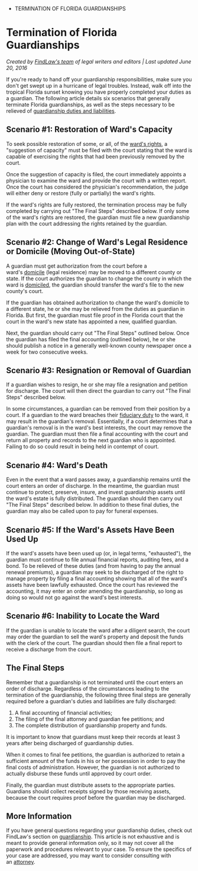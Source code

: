 -   TERMINATION OF FLORIDA GUARDIANSHIPS

# Termination of Florida Guardianships

_Created by [FindLaw's team](https://www.findlaw.com/company/our-team.html) of legal writers and editors_ _| Last updated June 20, 2016_

If you're ready to hand off your guardianship responsibilities, make sure you don't get swept up in a hurricane of legal troubles. Instead, walk off into the tropical Florida sunset knowing you have properly completed your duties as a guardian. The following article details six scenarios that generally terminate Florida guardianships, as well as the steps necessary to be relieved of [guardianship duties and liabilities](https://www.findlaw.com/family/guardianship/guardianship-overview.html "Guardianship Overview").

## Scenario #1: Restoration of Ward's Capacity

To seek possible restoration of some, or all, of the [ward's rights](https://www.findlaw.com/family/guardianship/guardianship-of-incapacitated-or-disabled-persons.html "Guardianship of Incapacitated or Disabled Persons"), a "suggestion of capacity" must be filed with the court stating that the ward is capable of exercising the rights that had been previously removed by the court.

Once the suggestion of capacity is filed, the court immediately appoints a physician to examine the ward and provide the court with a written report. Once the court has considered the physician's recommendation, the judge will either deny or restore (fully or partially) the ward's rights.

If the ward's rights are fully restored, the termination process may be fully completed by carrying out "The Final Steps" described below. If only some of the ward's rights are restored, the guardian must file a new guardianship plan with the court addressing the rights retained by the guardian.

## Scenario #2: Change of Ward's Legal Residence or Domicile (Moving Out-of-State)

A guardian must get authorization from the court before a ward's [domicile](https://dictionary.findlaw.com/definition/domicile.html "Domicile") (legal residence) may be moved to a different county or state. If the court authorizes the guardian to change the county in which the ward is [domiciled](https://dictionary.findlaw.com/definition/domicile.html "Domicile"), the guardian should transfer the ward's file to the new county's court.

If the guardian has obtained authorization to change the ward's domicile to a different state, he or she may be relieved from the duties as guardian in Florida. But first, the guardian must file proof in the Florida court that the court in the ward's new state has appointed a new, qualified guardian.

Next, the guardian should carry out "The Final Steps" outlined below. Once the guardian has filed the final accounting (outlined below), he or she should publish a notice in a generally well-known county newspaper once a week for two consecutive weeks.

## Scenario #3: Resignation or Removal of Guardian

If a guardian wishes to resign, he or she may file a resignation and petition for discharge. The court will then direct the guardian to carry out "The Final Steps" described below.

In some circumstances, a guardian can be removed from their position by a court. If a guardian to the ward breaches their [fiduciary duty](https://dictionary.findlaw.com/definition/fiduciary-relationship.html "Fiduciary Relationship") to the ward, it may result in the guardian's removal. Essentially, if a court determines that a guardian's removal is in the ward's best interests, the court may remove the guardian. The guardian must then file a final accounting with the court and return all property and records to the next guardian who is appointed. Failing to do so could result in being held in contempt of court.

## Scenario #4: Ward's Death

Even in the event that a ward passes away, a guardianship remains until the court enters an order of discharge. In the meantime, the guardian must continue to protect, preserve, insure, and invest guardianship assets until the ward's estate is fully distributed. The guardian should then carry out "The Final Steps" described below. In addition to these final duties, the guardian may also be called upon to pay for funeral expenses.

## Scenario #5: If the Ward's Assets Have Been Used Up

If the ward's assets have been used up (or, in legal terms, "exhausted"), the guardian must continue to file annual financial reports, auditing fees, and a bond. To be relieved of these duties (and from having to pay the annual renewal premiums), a guardian may seek to be discharged of the right to manage property by filing a final accounting showing that all of the ward's assets have been lawfully exhausted. Once the court has reviewed the accounting, it may enter an order amending the guardianship, so long as doing so would not go against the ward's best interests.

## Scenario #6: Inability to Locate the Ward

If the guardian is unable to locate the ward after a diligent search, the court may order the guardian to sell the ward's property and deposit the funds with the clerk of the court. The guardian should then file a final report to receive a discharge from the court.

## The Final Steps

Remember that a guardianship is not terminated until the court enters an order of discharge. Regardless of the circumstances leading to the termination of the guardianship, the following three final steps are generally required before a guardian's duties and liabilities are fully discharged:

1.  A final accounting of financial activities;
2.  The filing of the final attorney and guardian fee petitions; and
3.  The complete distribution of guardianship property and funds.

It is important to know that guardians must keep their records at least 3 years after being discharged of guardianship duties.

When it comes to final fee petitions, the guardian is authorized to retain a sufficient amount of the funds in his or her possession in order to pay the final costs of administration. However, the guardian is not authorized to actually disburse these funds until approved by court order.

Finally, the guardian must distribute assets to the appropriate parties. Guardians should collect receipts signed by those receiving assets, because the court requires proof before the guardian may be discharged.

## More Information

If you have general questions regarding your guardianship duties, check out FindLaw's section on [guardianship](https://www.findlaw.com/family/guardianship/guardianship-resources.html "Guardianship Resources"). This article is not exhaustive and is meant to provide general information only, so it may not cover all the paperwork and procedures relevant to your case. To ensure the specifics of your case are addressed, you may want to consider consulting with an [attorney](https://lawyers.findlaw.com/lawyer/practicestate/estate-planning/Florida "Florida: Estate Planning").